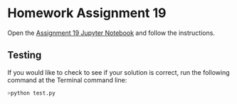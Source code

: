 # Homework Assignment 19

Open the [Assignment 19 Jupyter Notebook](assignment19.ipynb) and follow the instructions.

## Testing

If you would like to check to see if your solution is correct, run the following command at the Terminal command line:

```bash
>python test.py
```
